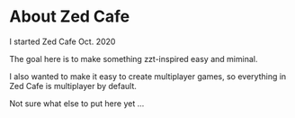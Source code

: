 # About Zed Cafe

I started Zed Cafe Oct. 2020

The goal here is to make something zzt-inspired easy and miminal.

I also wanted to make it easy to create multiplayer games, so everything in Zed Cafe is multiplayer by default.

Not sure what else to put here yet ...
